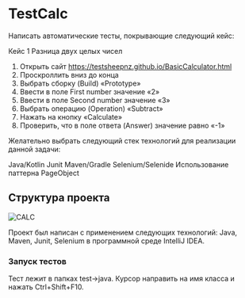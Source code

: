 # TestCalc
 Написать автоматические тесты, покрывающие следующий кейс:

Кейс 1 Разница двух целых чисел
1) Открыть сайт https://testsheepnz.github.io/BasicCalculator.html 
2) Проскроллить вниз до конца
3) Выбрать сборку (Build) «Prototype»
4) Ввести в поле First number значение «2»
5) Ввести в поле Second number значение «3»
6) Выбрать операцию (Operation) «Subtract»
7) Нажать на кнопку «Calculate»
8) Проверить, что в поле ответа (Answer) значение равно «-1»

Желательно выбрать следующий стек технологий для реализации данной задачи: 
 
Java/Kotlin
Junit
Maven/Gradle
Selenium/Selenide
Использование паттерна PageObject
 
## Структура проекта  
![CALC](https://user-images.githubusercontent.com/75842400/185708378-2ac93cb5-a6e3-44d6-a7e8-710624400768.PNG)

Проект был написан с применением следующих технологий: Java, Maven, Junit, Selenium в программной среде IntelliJ IDEA. 
 
### Запуск тестов 
Тест лежит в папках test->java. Курсор направить на имя класса и нажать Ctrl+Shift+F10.
